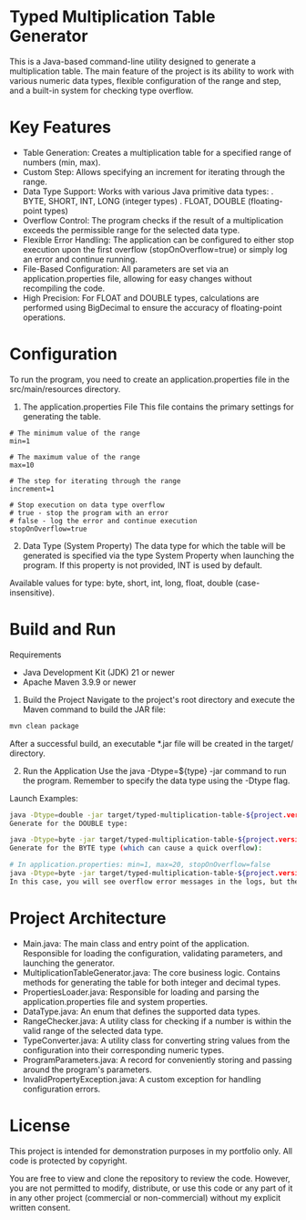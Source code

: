 # Typed Multiplication Table Generator
This is a Java-based command-line utility designed to generate a multiplication table. The main feature of the project is its ability to work with various numeric data types, flexible configuration of the range and step, and a built-in system for checking type overflow.

# Key Features
- Table Generation: Creates a multiplication table for a specified range of numbers (min, max).
- Custom Step: Allows specifying an increment for iterating through the range.
- Data Type Support: Works with various Java primitive data types:
  . BYTE, SHORT, INT, LONG (integer types)
  . FLOAT, DOUBLE (floating-point types)
- Overflow Control: The program checks if the result of a multiplication exceeds the permissible range for the selected data type.
- Flexible Error Handling: The application can be configured to either stop execution upon the first overflow (stopOnOverflow=true) or simply log an error and continue running.
- File-Based Configuration: All parameters are set via an application.properties file, allowing for easy changes without recompiling the code.
- High Precision: For FLOAT and DOUBLE types, calculations are performed using BigDecimal to ensure the accuracy of floating-point operations.

# Configuration
To run the program, you need to create an application.properties file in the src/main/resources directory.

1. The application.properties File
This file contains the primary settings for generating the table.

```properties
# The minimum value of the range
min=1

# The maximum value of the range
max=10

# The step for iterating through the range
increment=1

# Stop execution on data type overflow
# true - stop the program with an error
# false - log the error and continue execution
stopOnOverflow=true
```
2. Data Type (System Property)
The data type for which the table will be generated is specified via the type System Property when launching the program. If this property is not provided, INT is used by default.

Available values for type: byte, short, int, long, float, double (case-insensitive).

# Build and Run
Requirements
 - Java Development Kit (JDK) 21 or newer
 - Apache Maven 3.9.9 or newer

1. Build the Project
Navigate to the project's root directory and execute the Maven command to build the JAR file:

```bash
mvn clean package
```
After a successful build, an executable *.jar file will be created in the target/ directory.

2. Run the Application
Use the java -Dtype=${type} -jar command to run the program. Remember to specify the data type using the -Dtype flag.

Launch Examples:

```bash
java -Dtype=double -jar target/typed-multiplication-table-${project.version}.jar
Generate for the DOUBLE type:
```

```bash
java -Dtype=byte -jar target/typed-multiplication-table-${project.version}.jar
Generate for the BYTE type (which can cause a quick overflow):
```

```bash
# In application.properties: min=1, max=20, stopOnOverflow=false
java -Dtype=byte -jar target/typed-multiplication-table-${project.version}.jar
In this case, you will see overflow error messages in the logs, but the program will continue its execution.
```

# Project Architecture
- Main.java: The main class and entry point of the application. Responsible for loading the configuration, validating parameters, and launching the generator.
- MultiplicationTableGenerator.java: The core business logic. Contains methods for generating the table for both integer and decimal types.
- PropertiesLoader.java: Responsible for loading and parsing the application.properties file and system properties.
- DataType.java: An enum that defines the supported data types.
- RangeChecker.java: A utility class for checking if a number is within the valid range of the selected data type.
- TypeConverter.java: A utility class for converting string values from the configuration into their corresponding numeric types.
- ProgramParameters.java: A record for conveniently storing and passing around the program's parameters.
- InvalidPropertyException.java: A custom exception for handling configuration errors.
  
# License
This project is intended for demonstration purposes in my portfolio only. All code is protected by copyright.

You are free to view and clone the repository to review the code. However, you are not permitted to modify, distribute, or use this code or any part of it in any other project (commercial or non-commercial) without my explicit written consent.
